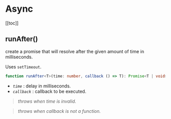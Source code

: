 # Async

[[toc]]

## runAfter()

create a promise that will resolve after the given amount of time in milliseconds.

Uses `setTimeout`.

```ts
function runAfter<T>(time: number, callback () => T): Promise<T | void>;
```

- _`time`_ : delay in milliseconds.
- _`callback`_ : callback to be executed.

> _throws when time is invalid._

> _throws when callback is not a function._
